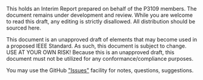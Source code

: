 This holds an Interim Report prepared on behalf of the P3109 members. The document remains under development and review. While you are welcome to read this draft, any editing is strictly disallowed.
All distribution should be sourced here.

This document is an unapproved draft of elements that may become used in a proposed IEEE Standard. As such, this document is subject to change. USE AT YOUR OWN RISK! Because this is an unapproved draft, this document must not be utilized for any conformance/compliance purposes.

You may use the GitHub ["Issues"](https://github.com/P3109/Public/issues) facility for notes, questions, suggestions.
